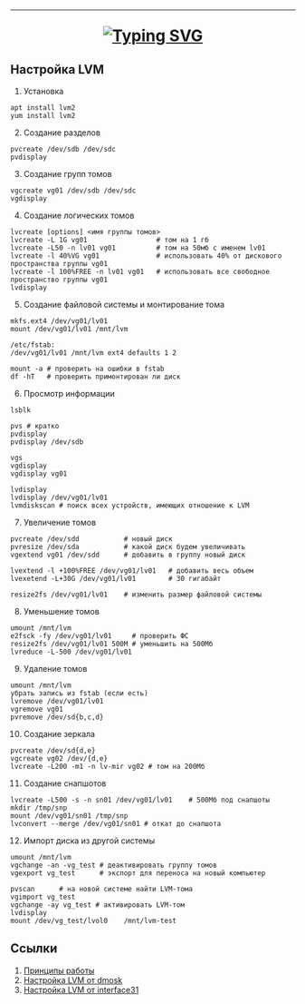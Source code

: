 <h1 align="center">
<hr>
<a href="https://git.io/typing-svg"><img src="https://readme-typing-svg.herokuapp.com?font=Cascadia+Code&size=25&pause=10000&color=E63946&center=true&width=435&lines=LVM" alt="Typing SVG" /></a>
</h1>

## Настройка LVM
1. Установка
```
apt install lvm2
yum install lvm2
```

2. Создание разделов
```
pvcreate /dev/sdb /dev/sdc
pvdisplay
```
3. Создание групп томов
```
vgcreate vg01 /dev/sdb /dev/sdc
vgdisplay
```
4. Создание логических томов
```
lvcreate [options] <имя группы томов>
lvcreate -L 1G vg01                 # том на 1 гб
lvcreate -L50 -n lv01 vg01          # том на 50мб с именем lv01
lvcreate -l 40%VG vg01              # использовать 40% от дискового пространства группы vg01
lvcreate -l 100%FREE -n lv01 vg01   # использовать все свободное пространство группы vg01
lvdisplay
```
5. Создание файловой системы и монтирование тома
```
mkfs.ext4 /dev/vg01/lv01
mount /dev/vg01/lv01 /mnt/lvm

/etc/fstab:
/dev/vg01/lv01 /mnt/lvm ext4 defaults 1 2

mount -a # проверить на ошибки в fstab
df -hT   # проверить примонтирован ли диск
```
6. Просмотр информации
```
lsblk

pvs # кратко
pvdisplay
pvdisplay /dev/sdb

vgs
vgdisplay
vgdisplay vg01

lvdisplay
lvdisplay /dev/vg01/lv01
lvmdiskscan # поиск всех устройств, имеющих отношение к LVM
```
7. Увеличение томов
```
pvcreate /dev/sdd           # новый диск
pvresize /dev/sda           # какой диск будем увеличивать
vgextend vg01 /dev/sdd      # добавить в группу новый диск

lvextend -l +100%FREE /dev/vg01/lv01   # добавить весь объем
lvexetend -L+30G /dev/vg01/lv01        # 30 гигабайт

resize2fs /dev/vg01/lv01    # изменить размер файловой системы
```
8. Уменьшение томов
```
umount /mnt/lvm
e2fsck -fy /dev/vg01/lv01     # проверить ФС  
resize2fs /dev/vg01/lv01 500M # уменьшить на 500Мб
lvreduce -L-500 /dev/vg01/lv01
```
9. Удаление томов
```
umount /mnt/lvm
убрать запись из fstab (если есть)
lvremove /dev/vg01/lv01
vgremove vg01
pvremove /dev/sd{b,c,d}
```
10. Создание зеркала
```
pvcreate /dev/sd{d,e}
vgcreate vg02 /dev/{d,e}
lvcreate -L200 -m1 -n lv-mir vg02 # том на 200Мб
```
11. Создание снапшотов
```
lvcreate -L500 -s -n sn01 /dev/vg01/lv01    # 500Мб под снапшоты
mkdir /tmp/snp
mount /dev/vg01/sn01 /tmp/snp
lvconvert --merge /dev/vg01/sn01 # откат до снапшота
```
12. Импорт диска из другой системы
```
umount /mnt/lvm
vgchange -an -vg_test # деактивировать группу томов
vgexport vg_test      # экспорт для переноса на новый компьютер

pvscan      # на новой системе найти LVM-тома
vgimport vg_test
vgchange -ay vg_test # активировать LVM-том
lvdisplay
mount /dev/vg_test/lvol0    /mnt/lvm-test
```

## Ссылки
1. [Принципы работы](#https://interface31.ru/tech_it/2020/07/lvm-dlya-nachinayushhih-chast-1-obshhie-voprosy.html)
2. [Настройка LVM от dmosk](#https://www.dmosk.ru/instruktions.php?object=lvm)
3. [Настройка LVM от interface31](#https://interface31.ru/tech_it/2020/08/lvm-dlya-nachinayushhih-chast-2-osnovy-upravleniya-tomami.html)
